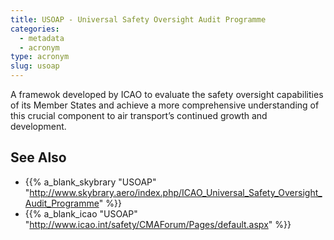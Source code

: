 ```yaml
---
title: USOAP - Universal Safety Oversight Audit Programme
categories:
  - metadata
  - acronym
type: acronym
slug: usoap
---
```


A framewok developed by ICAO to evaluate the safety oversight
capabilities of its Member States and achieve a more comprehensive
understanding of this crucial component to air transport’s continued growth
and development.


## See Also

* {{% a_blank_skybrary "USOAP" "http://www.skybrary.aero/index.php/ICAO_Universal_Safety_Oversight_Audit_Programme" %}}
* {{% a_blank_icao "USOAP" "http://www.icao.int/safety/CMAForum/Pages/default.aspx" %}}
